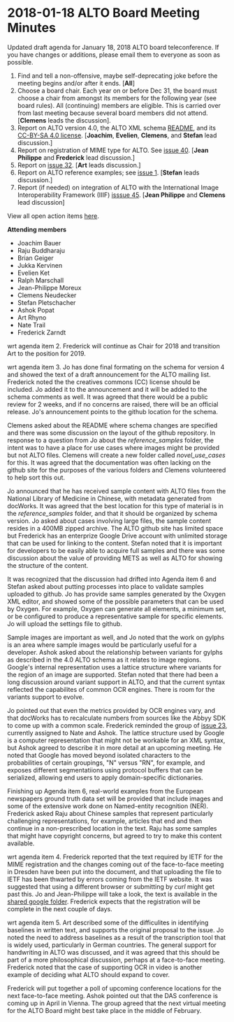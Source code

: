 # 2018-01-18 ALTO Board Meeting Minutes

Updated draft agenda for January 18, 2018 ALTO board teleconference. If you have changes or additions, please email them to 
everyone as soon as possible.
1. Find and tell a non-offensive, maybe self-deprecating joke before the meeting begins and/or after it ends. [**All**]
2. Choose a board chair. Each year on or before Dec 31, the board must choose a chair from amongst its members 
for the following year (see board rules). All (continuing) members are eligible. This is carried over from last 
meeting because several board members did not attend. [**Clemens** leads the discussion].
3. Report on ALTO version 4.0, the ALTO XML schema [README](https://github.com/altoxml/schema/blob/26-glyphs/README.md), and 
its [CC-BY-SA 4.0 license](https://creativecommons.org/licenses/by-sa/4.0/). 
[**Joachim**, **Evelien**, **Clemens**, and **Stefan** lead discussion.]
4. Report on registration of MIME type for ALTO. See [issue 40](https://github.com/altoxml/schema/issues/40). 
[**Jean Philippe** and **Frederick** lead discussion.]
5. Report on [issue 32](https://github.com/altoxml/schema/issues/32). [**Art** leads discussion.]
6. Report on ALTO reference examples; see [issue 1](https://github.com/altoxml/reference_samples/issues/1). 
[**Stefan** leads discussion.]
7. Report (if needed) on integration of ALTO with the International Image Interoperability Framework (IIIF) 
[isssue 45](https://github.com/altoxml/schema/issues/45). [**Jean Philippe** and **Clemens** lead discussion]

View all open action items [here](https://github.com/altoxml/board/labels/action%20item).

**Attending members**

  * Joachim Bauer
  * Raju Buddharaju
  * Brian Geiger
  * Jukka Kervinen
  * Evelien Ket
  * Ralph Marschall
  * Jean-Philippe Moreux
  * Clemens Neudecker
  * Stefan Pletschacher
  * Ashok Popat
  * Art Rhyno
  * Nate Trail
  * Frederick Zarndt
  
  wrt agenda item 2. Frederick will continue as Chair for 2018 and transition Art to the position for 2019.
  
  wrt agenda item 3. Jo has done final formating on the schema for version 4 and showed the text of a draft announcement for the 
  ALTO mailing list. Frederick noted the the creatives commons (CC) license should be included. Jo added it to the announcement and 
  it will be added to the schema comments as well. It was agreed that there would be a public review for 2 weeks, and if no concerns
  are raised, there will be an official release. Jo's announcement points to the github location for the schema.
  
  Clemens asked about the README where schema changes are specified and there was some discussion on the layout of the github 
  repository. In response to a question from Jo about the *reference_samples* folder, the intent was to have a place for
  use cases where images might be provided but not ALTO files. Clemens will create a new folder called *novel_use_cases* 
  for this. It was agreed that the documentation was often lacking on the github site for the purposes of the various folders
  and Clemens volunteered to help sort this out. 
  
  Jo announced that he has received sample content with ALTO files from the National Library of Medicine in Chinese, with 
  metadata generated from docWorks. It was agreed that the best location for this type of material is in the *reference_samples*
  folder, and that it should be organized by schema version. Jo asked about cases involving large files, the sample content
  resides in a 400MB zipped archive. The ALTO github site has limited space but Frederick has an enterprize Google Drive
  account with unlimited storage that can be used for linking to the content. Stefan noted that it is important for developers
  to be easily able to acquire full samples and there was some discussion about the value of providing METS as well as 
  ALTO for showing the structure of the content.
  
  It was recognized that the discussion had drifted into Agenda item 6 and Stefan asked about putting processes into place
  to validate samples uploaded to github. Jo has provide same samples generated by the Oxygen XML editor, and showed 
  some of the possible parameters that can be used by Oxygen. For example, Oxygen can generate all elements, a minimum set, or 
  be configured to produce a representative sample for specific elements. Jo will upload the settings file to github.
  
  Sample images are important as well, and Jo noted that the work on gylphs is an area where sample images would be particularly
  useful for a developer. Ashok asked about the relationship between variants for gylphs as described in the 4.0 ALTO schema
  as it relates to image regions. Google's internal representation uses a lattice structure where variants for the region 
  of an image are supported. Stefan noted that there had been a long discussion around variant support in ALTO, and that
  the current syntax reflected the capabilites of common OCR engines. There is room for the variants support to evolve. 
  
  Jo pointed out that even the metrics provided by OCR engines vary, and that docWorks has to recalculate numbers from sources
  like the Abbyy SDK to come up with a common scale. Frederick reminded the group of 
  [issue 23](https://github.com/altoxml/schema/issues/23), currently assigned to Nate and Ashok. The lattice structure
  used by Google is a computer representation that might not be workable for an XML syntax, but Ashok agreed to describe
  it in more detail at an upcoming meeting. He noted that Google has moved beyond isolated characters to the probabilities
  of certain groupings, "N" versus "RN", for example, and exposes different segmentatiions using protocol buffers that can
  be serialized, allowing end users to apply domain-specific dictionaries.
  
  Finishing up Agenda item 6, real-world examples from the European newspapers ground truth data set will be provided that
  include images and some of the extensive work done on Named-entity recognition (NER). Frederick asked Raju about Chinese samples 
  that represent particularly challenging representations, for example, articles that end and then continue in a non-prescribed
  location in the text. Raju has some samples that might have copyright concerns, but agreed to try to make this content 
  available.
  
  wrt agenda item 4. Frederick reported that the text required by IETF for the MIME registration and the changes coming out of
  the face-to-face meeting in Dresden have been put into the document, and that uploading the file to IETF has been thwarted
  by errors coming from the IETF website. It was suggested that using a different browser or submitting by *curl* might
  get past this. Jo and Jean-Philippe will take a look, the text is available in the 
  [shared google folder](https://drive.google.com/open?id=0B4gyLSJzlES5UnF3eXNkaUJYdzg). Frederick expects that the
  registration will be complete in the next couple of days.
  
  wrt agenda item 5. Art described some of the difficulites in identifying baselines in written text, and supports the
  original proposal to the issue. Jo noted the need to address baselines as a result of the transcription tool
  that is widely used, particularly in German countries. The general support for handwriting in ALTO was discussed, and it
  was agreed that this should be part of a more philosophical discussion, perhaps at a face-to-face meeting. Frederick
  noted that the case of supporting OCR in video is another example of deciding what ALTO should expand to cover.
  
  Frederick will put together a poll of upcoming conference locations for the next face-to-face meeting. Ashok pointed out that
  the DAS conference is coming up in April in Vienna. The group agreed that the next virtual meeting for the ALTO Board
  might best take place in the middle of February.
